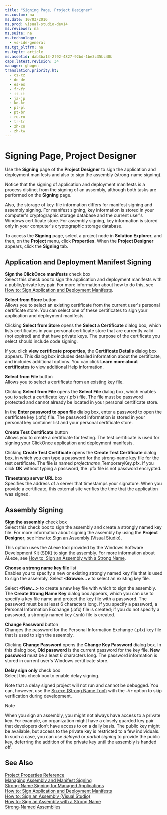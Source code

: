 ```yaml
---
title: "Signing Page, Project Designer"
ms.custom: na
ms.date: 10/03/2016
ms.prod: visual-studio-dev14
ms.reviewer: na
ms.suite: na
ms.technology: 
  - vs-ide-general
ms.tgt_pltfrm: na
ms.topic: article
ms.assetid: dab3ba13-2f92-4827-92bd-1be3c35bc48b
caps.latest.revision: 34
manager: ghogen
translation.priority.ht: 
  - cs-cz
  - de-de
  - es-es
  - fr-fr
  - it-it
  - ja-jp
  - ko-kr
  - pl-pl
  - pt-br
  - ru-ru
  - tr-tr
  - zh-cn
  - zh-tw
---
```

# Signing Page, Project Designer
Use the **Signing** page of the **Project Designer** to sign the application and deployment manifests and also to sign the assembly (strong-name signing).  
  
 Notice that the signing of application and deployment manifests is a process distinct from the signing of an assembly, although both tasks are performed on the **Signing** page.  
  
 Also, the storage of key-file information differs for manifest signing and assembly signing. For manifest signing, key information is stored in your computer's cryptographic storage database and the current user's Windows certificate store. For assembly signing, key information is stored only in your computer's cryptographic storage database.  
  
 To access the **Signing** page, select a project node in **Solution Explorer**, and then, on the **Project** menu, click **Properties**. When the **Project Designer** appears, click the **Signing** tab.  
  
## Application and Deployment Manifest Signing  
 **Sign the ClickOnce manifests** check box  
 Select this check box to sign the application and deployment manifests with a public/private key pair. For more information about how to do this, see [How to: Sign Application and Deployment Manifests](../VS_IDE/How-to--Sign-Application-and-Deployment-Manifests.md).  
  
 **Select from Store** button  
 Allows you to select an existing certificate from the current user's personal certificate store. You can select one of these certificates to sign your application and deployment manifests.  
  
 Clicking **Select from Store** opens the **Select a Certificate** dialog box, which lists certificates in your personal certificate store that are currently valid (not expired) and that have private keys. The purpose of the certificate you select should include code signing.  
  
 If you click **view certificate properties**, the **Certificate Details** dialog box appears. This dialog box includes detailed information about the certificate, and includes additional options. You can click **Learn more about certificates** to view additional Help information.  
  
 **Select from File** button  
 Allows you to select a certificate from an existing key file.  
  
 Clicking **Select from File** opens the **Select File** dialog box, which enables you to select a certificate key (.pfx) file. The file must be password protected and cannot already be located in your personal certificate store.  
  
 In the **Enter password to open file** dialog box, enter a password to open the certificate key (.pfx) file. The password information is stored in your personal key container list and your personal certificate store.  
  
 **Create Test Certificate** button  
 Allows you to create a certificate for testing. The test certificate is used for signing your ClickOnce application and deployment manifests.  
  
 Clicking **Create Test Certificate** opens the **Create Test Certificate** dialog box, in which you can type a password for the strong-name key file for the test certificate. The file is named *projectname*_TemporaryKey.pfx. If you click **OK** without typing a password, the .pfx file is not password encrypted.  
  
 **Timestamp server URL** box  
 Specifies the address of a server that timestamps your signature. When you provide a certificate, this external site verifies the time that the application was signed.  
  
## Assembly Signing  
 **Sign the assembly** check box  
 Select this check box to sign the assembly and create a strongly named key file. For more information about signing the assembly by using the **Project Designer**, see [How to: Sign an Assembly (Visual Studio)](assetId:///f468a7d3-234c-4353-924d-8e0ae5896564).  
  
 This option uses the Al.exe tool provided by the Windows Software Development Kit (SDK) to sign the assembly. For more information about Al.exe, see [How to: Sign an Assembly with a Strong Name](../Topic/How%20to:%20Sign%20an%20Assembly%20with%20a%20Strong%20Name.md).  
  
 **Choose a strong name key file** list  
 Enables you to specify a new or existing strongly named key file that is used to sign the assembly. Select **<Browse...>** to select an existing key file.  
  
 Select **<New...>** to create a new key file with which to sign the assembly. The **Create Strong Name Key** dialog box appears, which you can use to specify a key file name and protect the key file with a password. The password must be at least 6 characters long. If you specify a password, a Personal Information Exchange (.pfx) file is created; if you do not specify a password, a strongly named key (.snk) file is created.  
  
 **Change Password** button  
 Changes the password for the Personal Information Exchange (.pfx) key file that is used to sign the assembly.  
  
 Clicking **Change Password** opens the **Change Key Password** dialog box. In this dialog box, **Old password** is the current password for the key file. **New password** must be a least 6 characters long. The password information is stored in current user's Windows certificate store.  
  
 **Delay sign only** check box  
 Select this check box to enable delay signing.  
  
 Note that a delay signed project will not run and cannot be debugged. You can, however, use the [Sn.exe (Strong Name Tool)](../Topic/Sn.exe%20\(Strong%20Name%20Tool\).md) with the `-Vr` option to skip verification during development.  
  
> [!NOTE]
>  When you sign an assembly, you might not always have access to a private key. For example, an organization might have a closely guarded key pair that developers don’t have access to on a daily basis. The public key might be available, but access to the private key is restricted to a few individuals. In such a case, you can use *delayed* or *partial signing* to provide the public key, deferring the addition of the private key until the assembly is handed off.  
  
## See Also  
 [Project Properties Reference](../VS_IDE/Project-Properties-Reference.md)   
 [Managing Assembly and Manifest Signing](../VS_IDE/Managing-Assembly-and-Manifest-Signing.md)   
 [Strong-Name Signing for Managed Applications](assetId:///5fef3490-c519-4363-94fd-8b1ad260dab5)   
 [How to: Sign Application and Deployment Manifests](../VS_IDE/How-to--Sign-Application-and-Deployment-Manifests.md)   
 [How to: Sign an Assembly (Visual Studio)](assetId:///f468a7d3-234c-4353-924d-8e0ae5896564)   
 [How to: Sign an Assembly with a Strong Name](../Topic/How%20to:%20Sign%20an%20Assembly%20with%20a%20Strong%20Name.md)   
 [Strong-Named Assemblies](../Topic/Strong-Named%20Assemblies.md)